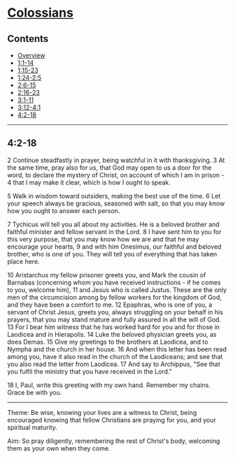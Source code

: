 # [Colossians](Colossians.md)

## Contents
* [Overview](README.md)
* [1:1-14](ch1v1-14.md)
* [1:15-23](ch1v15-23.md)
* [1:24-2:5](ch1v24-ch2v5.md)
* [2:6-15](ch2v6-15.md)
* [2:16-23](ch2v16-23.md)
* [3:1-11](ch3v1-11.md)
* [3:12-4:1](ch3v12-ch4v1.md)
* [4:2-18](ch4v2-18.md)

-----

## 4:2-18
2   Continue steadfastly in prayer, being watchful in it with thanksgiving.  3
At the same time, pray also for us, that God may open to us a door for the
word, to declare the mystery of Christ, on account of which I am in prison - 4
that I may make it clear, which is how I ought to speak.

5   Walk in wisdom toward outsiders, making the best use of the time.  6   Let
your speech always be gracious, seasoned with salt, so that you may know how
you ought to answer each person.

7   Tychicus will tell you all about my activities. He is a beloved brother and
faithful minister and fellow servant in the Lord.  8   I have sent him to you
for this very purpose, that you may know how we are and that he may encourage
your hearts, 9   and with him Onesimus, our faithful and beloved brother, who
is one of you. They will tell you of everything that has taken place here.

10  Aristarchus my fellow prisoner greets you, and Mark the cousin of Barnabas
(concerning whom you have received instructions - if he comes to you, welcome
him), 11  and Jesus who is called Justus. These are the only men of the
circumcision among by fellow workers for the kingdom of God, and they have been
a comfort to me.  12  Epaphras, who is one of you, a servant of Christ Jesus,
greets you, always struggling on your behalf in his prayers, that you may stand
mature and fully assured in all the will of God.  13  For I bear him witness
that he has worked hard for you and for those in Laodicea and in Hierapolis.
14  Luke the beloved physician greets you, as does Demas.  15  Give my
greetings to the brothers at Laodicea, and to Nympha and the church in her
house.  16  And when this letter has been read among you, have it also read in
the church of the Laodiceans; and see that you also read the letter from
Laodicea.  17  And say to Archippus, "See that you fulfil the ministry that you
have received in the Lord."

18  I, Paul, write this greeting with my own hand. Remember my chains. Grace be
with you.

-----

Theme: Be wise, knowing your lives are a witness to Christ, being encouraged
knowing that fellow Christians are praying for you, and your spiritual
maturity.

Aim: So pray diligently, remembering the rest of Christ's body, welcoming them
as your own when they come.
